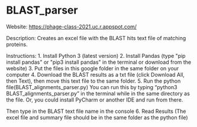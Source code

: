 # BLAST_parser

Website:
  https://phage-class-2021.uc.r.appspot.com/

Description:
  Creates an excel file with the BLAST hits text file of matching proteins.

Instructions:
	1. Install Python 3 (latest version)
	2. Install Pandas
		(type "pip install pandas" or
			  "pip3 install pandas" in the terminal
		 or download from the website)
	3. Put the files in this google folder in the same folder on your computer
	4. Download the BLAST results as a txt file (click Download All, then Text), then move this text file to the same folder.
	5. Run the python file(BLAST_alignments_parser.py)
		You can run this by typing “python3 BLAST_alignments_parser.py” in the terminal while in the same directory as the file. Or, you could install PyCharm or another IDE and run from there. 

Then type in the BLAST text file name in the console
	6. Read Results (The excel file and summary file should be in the same folder as the python file)
